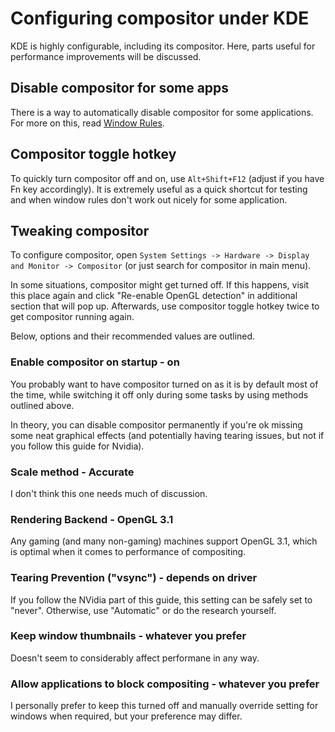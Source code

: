 # Configuring compositor under KDE

KDE is highly configurable, including its compositor. Here, parts useful for performance improvements will be discussed.

## Disable compositor for some apps

There is a way to automatically disable compositor for some applications. For more on this, read [Window Rules](kde/windowrules.md).

## Compositor toggle hotkey

To quickly turn compositor off and on, use `Alt+Shift+F12` (adjust if you have Fn key accordingly). It is extremely useful as a quick shortcut for testing and when window rules don't work out nicely for some application.

## Tweaking compositor

To configure compositor, open `System Settings -> Hardware -> Display and Monitor -> Compositor` (or just search for compositor in main menu).

In some situations, compositor might get turned off. If this happens, visit this place again and click "Re-enable OpenGL detection" in additional section that will pop up. Afterwards, use compositor toggle hotkey twice to get compositor running again.

Below, options and their recommended values are outlined.

### Enable compositor on startup - on

You probably want to have compositor turned on as it is by default most of the time, while switching it off only during some tasks by using methods outlined above.

In theory, you can disable compositor permanently if you're ok missing some neat graphical effects (and potentially having tearing issues, but not if you follow this guide for Nvidia).

### Scale method - Accurate

I don't think this one needs much of discussion.

### Rendering Backend - OpenGL 3.1

Any gaming (and many non-gaming) machines support OpenGL 3.1, which is optimal when it comes to performance of compositing.

### Tearing Prevention ("vsync") - depends on driver

If you follow the NVidia part of this guide, this setting can be safely set to "never". Otherwise, use "Automatic" or do the research yourself.

### Keep window thumbnails - whatever you prefer

Doesn't seem to considerably affect performane in any way.

### Allow applications to block compositing - whatever you prefer

I personally prefer to keep this turned off and manually override setting for windows when required, but your preference may differ.
